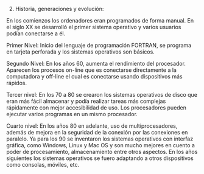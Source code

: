 2. Historia, generaciones y evolución:

En los comienzos los ordenadores eran programados de forma manual. En el siglo XX se desarrolló el primer sistema operativo y varios usuarios podían conectarse a él.

Primer Nivel:
Inicio del lenguaje de programación FORTRAN, se programa en tarjeta perforada y los sistemas operativos son básicos.

Segundo Nivel:
En los años 60, aumenta el rendimiento del procesador. Aparecen los procesos on-line que es conectarse directamente a la computadora y off-line el cual es conectarse usando dispositivos más rápidos.

Tercer nivel:
En los 70 a 80 se crearon los sistemas operativos de disco que eran más fácil almacenar y podía realizar tareas más complejas rápidamente con mejor accesibilidad de uso. 
Los procesadores pueden ejecutar varios programas en un mismo procesador.

Cuarto nivel:
En los años 80 en adelante, uso de multiprocesadores, además de mejora en la seguridad de la conexión por las conexiones en paralelo.
Ya para los 90 se inventaron los sistemas operativos con interfaz gráfica, como Windows, Linux y Mac OS y son mucho mejores en cuento a poder de procesamiento, almacenamiento entre otros aspectos.
En los años siguientes los sistemas operativos se fuero adaptando a otros dispositivos como consolas, móviles, etc.